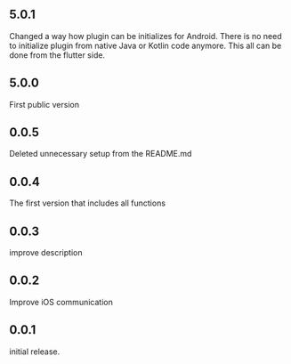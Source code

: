 ## 5.0.1
Changed a way how plugin can be initializes for Android. There is no need to initialize plugin from native Java or Kotlin code anymore.  This all can be done from the flutter side.
## 5.0.0
First public version
## 0.0.5
Deleted unnecessary setup from the README.md
## 0.0.4
The first version that includes all functions
## 0.0.3
improve description
## 0.0.2
Improve iOS communication
## 0.0.1
initial release.
